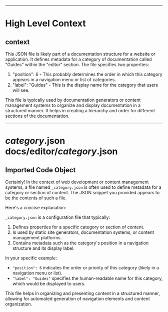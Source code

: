 

  ---
# High Level Context
## context
This JSON file is likely part of a documentation structure for a website or application. It defines metadata for a category of documentation called "Guides" within the "editor" section. The file specifies two properties:

1. "position": 6 - This probably determines the order in which this category appears in a navigation menu or list of categories.
2. "label": "Guides" - This is the display name for the category that users will see.

This file is typically used by documentation generators or content management systems to organize and display documentation in a structured manner. It helps in creating a hierarchy and order for different sections of the documentation.

  
---
# _category_.json docs/editor/_category_.json
## Imported Code Object
Certainly! In the context of web development or content management systems, a file named `_category.json` is often used to define metadata for a category or section of content. The JSON snippet you provided appears to be the contents of such a file.

Here's a concise explanation:

`_category.json` is a configuration file that typically:

1. Defines properties for a specific category or section of content.
2. Is used by static site generators, documentation systems, or content management platforms.
3. Contains metadata such as the category's position in a navigation structure and its display label.

In your specific example:
- `"position": 6` indicates the order or priority of this category (likely in a navigation menu or list).
- `"label": "Guides"` specifies the human-readable name for this category, which would be displayed to users.

This file helps in organizing and presenting content in a structured manner, allowing for automated generation of navigation elements and content organization.

  